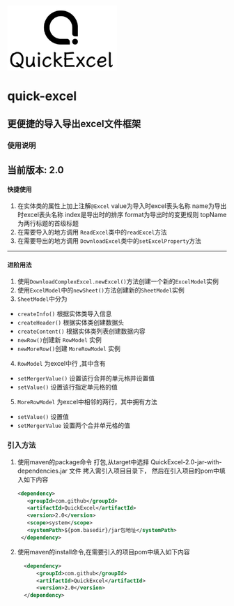 <img alt="logo" src="doc/image/logo.png" width="50%"/>

# quick-excel

## 更便捷的导入导出excel文件框架

### 使用说明

当前版本: 2.0
---

#### 快捷使用

1. 在实体类的属性上加上注解`@Excel` value为导入时excel表头名称
   name为导出时excel表头名称 index是导出时的排序 format为导出时的变更规则 topName为两行标题的首级标题
2. 在需要导入的地方调用 `ReadExcel`类中的`readExcel`方法
3. 在需要导出的地方调用 `DownloadExcel`类中的`setExcelProperty`方法

---

#### 进阶用法

1. 使用`DownloadComplexExcel.newExcel()`方法创建一个新的`ExcelModel`实例
2. 使用`ExcelModel`中的`newSheet()`方法创建新的`SheetModel`实例
3. `SheetModel`中分为

- `createInfo()` 根据实体类导入信息
- `createHeader()` 根据实体类创建数据头
- `createContent()` 根据实体类列表创建数据内容
- `newRow()`创建新 `RowModel` 实例
- `newMoreRow()`创建 `MoreRowModel` 实例

4. `RowModel` 为excel中行 ,其中含有

- `setMergerValue()` 设置该行合并的单元格并设置值
- `setValue()` 设置该行指定单元格的值

5. `MoreRowModel` 为excel中相邻的两行，其中拥有方法

- `setValue()` 设置值
- `setMergerValue` 设置两个合并单元格的值

### 引入方法

1. 使用maven的package命令 打包,从target中选择 QuickExcel-2.0-jar-with-dependencies.jar 文件 拷入需引入项目目录下，
   然后在引入项目的pom中填入如下内容
   ``` xml
   <dependency>
      <groupId>com.github</groupId>
      <artifactId>QuickExcel</artifactId>
      <version>2.0</version>
      <scope>system</scope>
      <systemPath>${pom.basedir}/jar包地址</systemPath>
    </dependency>
    ```
2. 使用maven的install命令,在需要引入的项目pom中填入如下内容
   ``` xml
     <dependency>
         <groupId>com.github</groupId>
         <artifactId>QuickExcel</artifactId>
         <version>2.0</version>
     </dependency>
   ```
 
